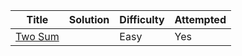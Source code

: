 | Title                                                                                                 | Solution | Difficulty | Attempted |
| ----------------------------------------------------------------------------------------------------- | -------- | ---------- | --------- |
| [Two Sum](https://leetcode.com/problems/two-sum/)                                                     |          | Easy       | Yes       |
